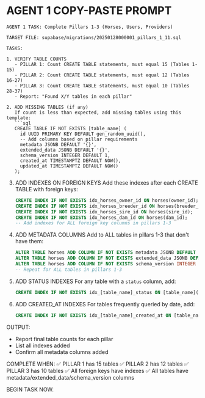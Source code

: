# AGENT 1 COPY-PASTE PROMPT

```
AGENT 1 TASK: Complete Pillars 1-3 (Horses, Users, Providers)

TARGET FILE: supabase/migrations/20250128000001_pillars_1_11.sql

TASKS:

1. VERIFY TABLE COUNTS
   - PILLAR 1: Count CREATE TABLE statements, must equal 15 (Tables 1-15)
   - PILLAR 2: Count CREATE TABLE statements, must equal 12 (Tables 16-27)
   - PILLAR 3: Count CREATE TABLE statements, must equal 10 (Tables 28-37)
   - Report: "Found X/Y tables in each pillar"

2. ADD MISSING TABLES (if any)
   If count is less than expected, add missing tables using this template:
   ```sql
   CREATE TABLE IF NOT EXISTS [table_name] (
     id UUID PRIMARY KEY DEFAULT gen_random_uuid(),
     -- Add columns based on pillar requirements
     metadata JSONB DEFAULT '{}',
     extended_data JSONB DEFAULT '{}',
     schema_version INTEGER DEFAULT 1,
     created_at TIMESTAMPTZ DEFAULT NOW(),
     updated_at TIMESTAMPTZ DEFAULT NOW()
   );
   ```

3. ADD INDEXES ON FOREIGN KEYS
   Add these indexes after each CREATE TABLE with foreign keys:
   ```sql
   CREATE INDEX IF NOT EXISTS idx_horses_owner_id ON horses(owner_id);
   CREATE INDEX IF NOT EXISTS idx_horses_breeder_id ON horses(breeder_id);
   CREATE INDEX IF NOT EXISTS idx_horses_sire_id ON horses(sire_id);
   CREATE INDEX IF NOT EXISTS idx_horses_dam_id ON horses(dam_id);
   -- Add indexes for ALL foreign key columns in pillars 1-3
   ```

4. ADD METADATA COLUMNS
   Add to ALL tables in pillars 1-3 that don't have them:
   ```sql
   ALTER TABLE horses ADD COLUMN IF NOT EXISTS metadata JSONB DEFAULT '{}';
   ALTER TABLE horses ADD COLUMN IF NOT EXISTS extended_data JSONB DEFAULT '{}';
   ALTER TABLE horses ADD COLUMN IF NOT EXISTS schema_version INTEGER DEFAULT 1;
   -- Repeat for ALL tables in pillars 1-3
   ```

5. ADD STATUS INDEXES
   For any table with a `status` column, add:
   ```sql
   CREATE INDEX IF NOT EXISTS idx_[table_name]_status ON [table_name](status);
   ```

6. ADD CREATED_AT INDEXES
   For tables frequently queried by date, add:
   ```sql
   CREATE INDEX IF NOT EXISTS idx_[table_name]_created_at ON [table_name](created_at);
   ```

OUTPUT:
- Report final table counts for each pillar
- List all indexes added
- Confirm all metadata columns added

COMPLETE WHEN:
✅ PILLAR 1 has 15 tables
✅ PILLAR 2 has 12 tables
✅ PILLAR 3 has 10 tables
✅ All foreign keys have indexes
✅ All tables have metadata/extended_data/schema_version columns

BEGIN TASK NOW.
```


